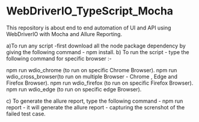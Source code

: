 # WebDriverIO_TypeScript_Mocha
This repository is about end to end automation of UI and API using WebDriverIO with Mocha and Allure Reporting.

a)To run any script -first download all the node package dependency by giving the following command - npm install.
b) To run the script - type the following command for specific browser :- 

npm run wdio_chrome (to run on specific Chrome Browser).
npm run wdio_cross_browser(to run on multiple Browser - Chrome , Edge and Firefox Browser).
npm run wdio_firefox (to run on specific Firefox Browser).
npm run wdio_edge (to run on specific edge Browser). 

c) To generate the allure report, type the following command - npm run report - it will generate the allure report - capturing the screnshot of the failed 
test case. 

